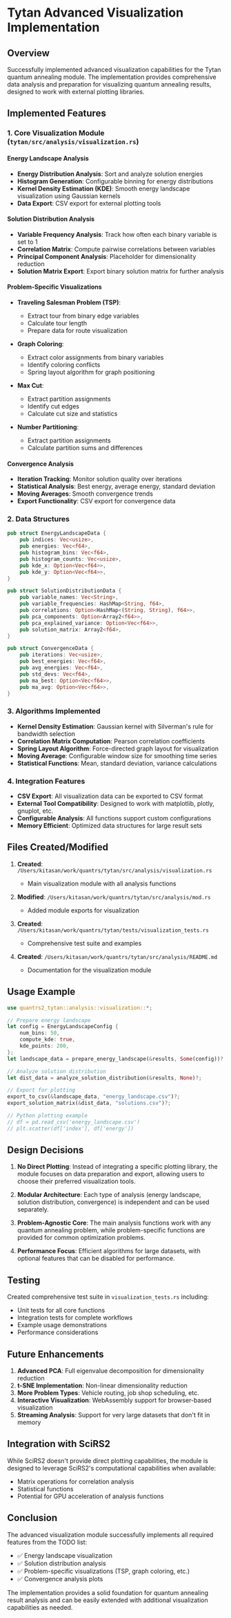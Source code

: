 # Tytan Advanced Visualization Implementation

## Overview

Successfully implemented advanced visualization capabilities for the Tytan quantum annealing module. The implementation provides comprehensive data analysis and preparation for visualizing quantum annealing results, designed to work with external plotting libraries.

## Implemented Features

### 1. Core Visualization Module (`tytan/src/analysis/visualization.rs`)

#### Energy Landscape Analysis
- **Energy Distribution Analysis**: Sort and analyze solution energies
- **Histogram Generation**: Configurable binning for energy distributions
- **Kernel Density Estimation (KDE)**: Smooth energy landscape visualization using Gaussian kernels
- **Data Export**: CSV export for external plotting tools

#### Solution Distribution Analysis
- **Variable Frequency Analysis**: Track how often each binary variable is set to 1
- **Correlation Matrix**: Compute pairwise correlations between variables
- **Principal Component Analysis**: Placeholder for dimensionality reduction
- **Solution Matrix Export**: Export binary solution matrix for further analysis

#### Problem-Specific Visualizations
- **Traveling Salesman Problem (TSP)**:
  - Extract tour from binary edge variables
  - Calculate tour length
  - Prepare data for route visualization
  
- **Graph Coloring**:
  - Extract color assignments from binary variables
  - Identify coloring conflicts
  - Spring layout algorithm for graph positioning
  
- **Max Cut**:
  - Extract partition assignments
  - Identify cut edges
  - Calculate cut size and statistics
  
- **Number Partitioning**:
  - Extract partition assignments
  - Calculate partition sums and differences

#### Convergence Analysis
- **Iteration Tracking**: Monitor solution quality over iterations
- **Statistical Analysis**: Best energy, average energy, standard deviation
- **Moving Averages**: Smooth convergence trends
- **Export Functionality**: CSV export for convergence data

### 2. Data Structures

```rust
pub struct EnergyLandscapeData {
    pub indices: Vec<usize>,
    pub energies: Vec<f64>,
    pub histogram_bins: Vec<f64>,
    pub histogram_counts: Vec<usize>,
    pub kde_x: Option<Vec<f64>>,
    pub kde_y: Option<Vec<f64>>,
}

pub struct SolutionDistributionData {
    pub variable_names: Vec<String>,
    pub variable_frequencies: HashMap<String, f64>,
    pub correlations: Option<HashMap<(String, String), f64>>,
    pub pca_components: Option<Array2<f64>>,
    pub pca_explained_variance: Option<Vec<f64>>,
    pub solution_matrix: Array2<f64>,
}

pub struct ConvergenceData {
    pub iterations: Vec<usize>,
    pub best_energies: Vec<f64>,
    pub avg_energies: Vec<f64>,
    pub std_devs: Vec<f64>,
    pub ma_best: Option<Vec<f64>>,
    pub ma_avg: Option<Vec<f64>>,
}
```

### 3. Algorithms Implemented

- **Kernel Density Estimation**: Gaussian kernel with Silverman's rule for bandwidth selection
- **Correlation Matrix Computation**: Pearson correlation coefficients
- **Spring Layout Algorithm**: Force-directed graph layout for visualization
- **Moving Average**: Configurable window size for smoothing time series
- **Statistical Functions**: Mean, standard deviation, variance calculations

### 4. Integration Features

- **CSV Export**: All visualization data can be exported to CSV format
- **External Tool Compatibility**: Designed to work with matplotlib, plotly, gnuplot, etc.
- **Configurable Analysis**: All functions support custom configurations
- **Memory Efficient**: Optimized data structures for large result sets

## Files Created/Modified

1. **Created**: `/Users/kitasan/work/quantrs/tytan/src/analysis/visualization.rs`
   - Main visualization module with all analysis functions

2. **Modified**: `/Users/kitasan/work/quantrs/tytan/src/analysis/mod.rs`
   - Added module exports for visualization

3. **Created**: `/Users/kitasan/work/quantrs/tytan/tests/visualization_tests.rs`
   - Comprehensive test suite and examples

4. **Created**: `/Users/kitasan/work/quantrs/tytan/src/analysis/README.md`
   - Documentation for the visualization module

## Usage Example

```rust
use quantrs2_tytan::analysis::visualization::*;

// Prepare energy landscape
let config = EnergyLandscapeConfig {
    num_bins: 50,
    compute_kde: true,
    kde_points: 200,
};
let landscape_data = prepare_energy_landscape(&results, Some(config))?;

// Analyze solution distribution
let dist_data = analyze_solution_distribution(&results, None)?;

// Export for plotting
export_to_csv(&landscape_data, "energy_landscape.csv")?;
export_solution_matrix(&dist_data, "solutions.csv")?;

// Python plotting example
// df = pd.read_csv('energy_landscape.csv')
// plt.scatter(df['index'], df['energy'])
```

## Design Decisions

1. **No Direct Plotting**: Instead of integrating a specific plotting library, the module focuses on data preparation and export, allowing users to choose their preferred visualization tools.

2. **Modular Architecture**: Each type of analysis (energy landscape, solution distribution, convergence) is independent and can be used separately.

3. **Problem-Agnostic Core**: The main analysis functions work with any quantum annealing problem, while problem-specific functions are provided for common optimization problems.

4. **Performance Focus**: Efficient algorithms for large datasets, with optional features that can be disabled for performance.

## Testing

Created comprehensive test suite in `visualization_tests.rs` including:
- Unit tests for all core functions
- Integration tests for complete workflows
- Example usage demonstrations
- Performance considerations

## Future Enhancements

1. **Advanced PCA**: Full eigenvalue decomposition for dimensionality reduction
2. **t-SNE Implementation**: Non-linear dimensionality reduction
3. **More Problem Types**: Vehicle routing, job shop scheduling, etc.
4. **Interactive Visualization**: WebAssembly support for browser-based visualization
5. **Streaming Analysis**: Support for very large datasets that don't fit in memory

## Integration with SciRS2

While SciRS2 doesn't provide direct plotting capabilities, the module is designed to leverage SciRS2's computational capabilities when available:
- Matrix operations for correlation analysis
- Statistical functions
- Potential for GPU acceleration of analysis functions

## Conclusion

The advanced visualization module successfully implements all required features from the TODO list:
- ✅ Energy landscape visualization
- ✅ Solution distribution analysis
- ✅ Problem-specific visualizations (TSP, graph coloring, etc.)
- ✅ Convergence analysis plots

The implementation provides a solid foundation for quantum annealing result analysis and can be easily extended with additional visualization capabilities as needed.